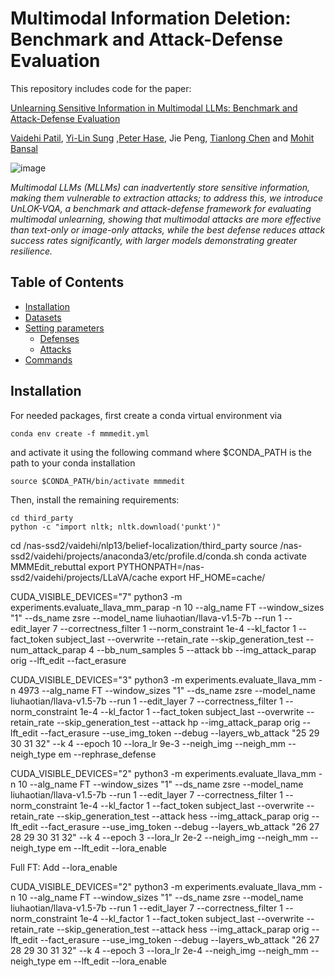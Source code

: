 # Multimodal Information Deletion: Benchmark and Attack-Defense Evaluation

This repository includes code for the paper:

[Unlearning Sensitive Information in Multimodal LLMs: Benchmark and Attack-Defense Evaluation](https://openreview.net/forum?id=YcnjgKbZQS)

[Vaidehi Patil](https://vaidehi99.github.io/),  [Yi-Lin Sung](https://ylsung.github.io/) ,[Peter Hase](https://peterbhase.github.io/), Jie Peng, [Tianlong Chen](https://tianlong-chen.github.io/) and [Mohit Bansal](https://www.cs.unc.edu/~mbansal/)


![image](./assets/overall.jpg)

*Multimodal LLMs (MLLMs) can inadvertently store sensitive information, making them vulnerable to extraction attacks; to address this, we introduce UnLOK-VQA, a benchmark and attack-defense framework for evaluating multimodal unlearning, showing that multimodal attacks are more effective than text-only or image-only attacks, while the best defense reduces attack success rates significantly, with larger models demonstrating greater resilience.*

## Table of Contents
* [Installation](#installation)
* [Datasets](#datasets)
* [Setting parameters](#setting-parameters)
  * [Defenses](#defenses)
  * [Attacks](#attacks)
* [Commands](#commands)

## Installation

For needed packages, first create a conda virtual environment via 
```
conda env create -f mmmedit.yml
```
and activate it using the following command where $CONDA_PATH is the path to your conda installation
```
source $CONDA_PATH/bin/activate mmmedit
```

Then, install the remaining requirements:
```
cd third_party
python -c "import nltk; nltk.download('punkt')"
```


cd /nas-ssd2/vaidehi/nlp13/belief-localization/third_party
source /nas-ssd2/vaidehi/projects/anaconda3/etc/profile.d/conda.sh
conda activate MMMEdit_rebuttal
export PYTHONPATH=/nas-ssd2/vaidehi/projects/LLaVA/cache
export HF_HOME=cache/

CUDA_VISIBLE_DEVICES="7" python3 -m experiments.evaluate_llava_mm_parap     -n 10     --alg_name FT     --window_sizes "1"     --ds_name zsre     --model_name liuhaotian/llava-v1.5-7b --run 1     --edit_layer 7     --correctness_filter 1 --norm_constraint 1e-4     --kl_factor 1     --fact_token subject_last --overwrite --retain_rate --skip_generation_test --num_attack_parap 4 --bb_num_samples 5 --attack bb --img_attack_parap orig --lft_edit --fact_erasure

CUDA_VISIBLE_DEVICES="3" python3 -m experiments.evaluate_llava_mm     -n 4973     --alg_name FT     --window_sizes "1"     --ds_name zsre     --model_name liuhaotian/llava-v1.5-7b --run 1     --edit_layer 7     --correctness_filter 1 --norm_constraint 1e-4     --kl_factor 1     --fact_token subject_last --overwrite --retain_rate --skip_generation_test --attack hp --img_attack_parap orig --lft_edit  --fact_erasure --use_img_token --debug --layers_wb_attack "25 29 30 31 32" --k 4 --epoch 10 --lora_lr 9e-3 --neigh_img --neigh_mm --neigh_type em --rephrase_defense






CUDA_VISIBLE_DEVICES="2" python3 -m experiments.evaluate_llava_mm     -n 10     --alg_name FT     --window_sizes "1"     --ds_name zsre     --model_name liuhaotian/llava-v1.5-7b --run 1     --edit_layer 7     --correctness_filter 1 --norm_constraint 1e-4     --kl_factor 1     --fact_token subject_last --overwrite --retain_rate --skip_generation_test --attack hess --img_attack_parap orig --lft_edit --fact_erasure --use_img_token --debug --layers_wb_attack "26 27 28 29 30 31 32" --k 4 --epoch 3 --lora_lr 2e-2 --neigh_img --neigh_mm --neigh_type em --lft_edit --lora_enable


Full FT: Add  --lora_enable

CUDA_VISIBLE_DEVICES="2" python3 -m experiments.evaluate_llava_mm     -n 10     --alg_name FT     --window_sizes "1"     --ds_name zsre     --model_name liuhaotian/llava-v1.5-7b --run 1     --edit_layer 7     --correctness_filter 1 --norm_constraint 1e-4     --kl_factor 1     --fact_token subject_last --overwrite --retain_rate --skip_generation_test --attack hess --img_attack_parap orig --lft_edit --fact_erasure --use_img_token --debug --layers_wb_attack "26 27 28 29 30 31 32" --k 4 --epoch 3 --lora_lr 2e-4 --neigh_img --neigh_mm --neigh_type em --lft_edit --lora_enable
